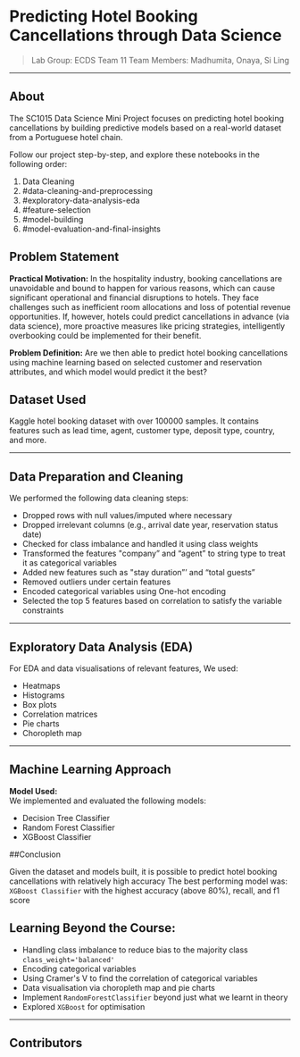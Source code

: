 # Predicting Hotel Booking Cancellations through Data Science

> Lab Group: ECDS Team 11
> Team Members: Madhumita, Onaya, Si Ling

---
## About

The SC1015 Data Science Mini Project focuses on predicting hotel booking cancellations by building predictive models based on a real-world dataset from a Portuguese hotel chain.

Follow our project step-by-step, and explore these notebooks in the following order:

1. Data Cleaning
2. #data-cleaning-and-preprocessing
3. #exploratory-data-analysis-eda
4. #feature-selection
5. #model-building
6. #model-evaluation-and-final-insights

## Problem Statement

**Practical Motivation:**
In the hospitality industry, booking cancellations are unavoidable and bound to happen for various reasons, which can cause significant operational and financial disruptions to hotels. They face challenges such as inefficient room allocations and loss of potential revenue opportunities. If, however, hotels could predict cancellations in advance (via data science), more proactive measures like pricing strategies, intelligently overbooking could be implemented for their benefit.

**Problem Definition:**
Are we then able to predict hotel booking cancellations using machine learning based on selected customer and reservation attributes, and which model would predict it the best?

## Dataset Used
Kaggle hotel booking dataset with over 100000 samples. It contains features such as lead time, agent, customer type, deposit type, country, and more.

---

## Data Preparation and Cleaning

We performed the following data cleaning steps:
- Dropped rows with null values/imputed where necessary
- Dropped irrelevant columns (e.g., arrival date year, reservation status date)
- Checked for class imbalance and handled it using class weights
- Transformed the features "company” and “agent” to string type to treat it as categorical variables
- Added new features such as "stay duration”’ and “total guests”
- Removed outliers under certain features
- Encoded categorical variables using One-hot encoding
- Selected the top 5 features based on correlation to satisfy the variable constraints

---

## Exploratory Data Analysis (EDA)

For EDA and data visualisations of relevant features, We used:
- Heatmaps
- Histograms
- Box plots
- Correlation matrices
- Pie charts
- Choropleth map

---

## Machine Learning Approach

**Model Used:**  
We implemented and evaluated the following models:
- Decision Tree Classifier
- Random Forest Classifier
- XGBoost Classifier

##Conclusion 

Given the dataset and models built, it is possible to predict hotel booking cancellations with relatively high accuracy
The best performing model was: `XGBoost Classifier` with the highest accuracy (above 80%), recall, and f1 score

## Learning Beyond the Course: 
- Handling class imbalance to reduce bias to the majority class `class_weight='balanced'`
- Encoding categorical variables
- Using Cramer's V to find the correlation of categorical variables
- Data visualisation via choropleth map and pie charts
- Implement `RandomForestClassifier` beyond just what we learnt in theory
- Explored `XGBoost` for optimisation
---

## Contributors

